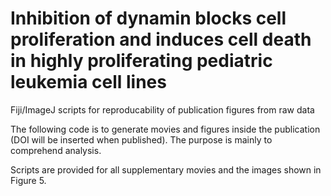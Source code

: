 # Inhibition of dynamin blocks cell proliferation and induces cell death in highly proliferating pediatric leukemia cell lines 
Fiji/ImageJ scripts for reproducability of publication figures from raw data

The following code is to generate movies and figures inside the publication (DOI will be inserted when published). The purpose is mainly to comprehend analysis.

Scripts are provided for all supplementary movies and the images shown in Figure 5.
